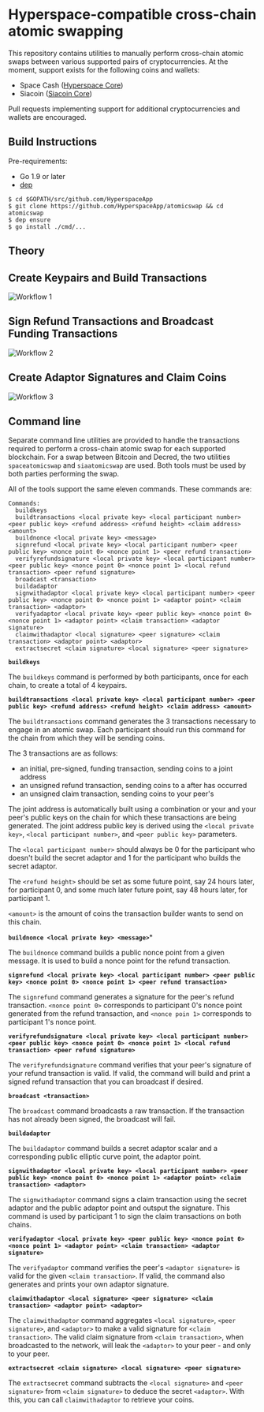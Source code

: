 # Hyperspace-compatible cross-chain atomic swapping

This repository contains utilities to manually perform cross-chain atomic swaps between various supported pairs of cryptocurrencies. At the moment, support exists for the following coins and wallets:

* Space Cash ([Hyperspace Core](https://github.com/HyperspaceApp/Hyperspace))
* Siacoin ([Siacoin Core](https://gitlab.com/NebulousLabs/Sia))

Pull requests implementing support for additional cryptocurrencies and wallets
are encouraged. 

## Build Instructions

Pre-requirements:

  - Go 1.9 or later
  - [dep](https://github.com/golang/dep)

```
$ cd $GOPATH/src/github.com/HyperspaceApp
$ git clone https://github.com/HyperspaceApp/atomicswap && cd atomicswap
$ dep ensure
$ go install ./cmd/...
```

## Theory

## Create Keypairs and Build Transactions

![Workflow 1](/images/schnorr_swap_1.png)

## Sign Refund Transactions and Broadcast Funding Transactions

![Workflow 2](/images/schnorr_swap_2.png)

## Create Adaptor Signatures and Claim Coins

![Workflow 3](/images/schnorr_swap_3.png)

## Command line

Separate command line utilities are provided to handle the transactions required
to perform a cross-chain atomic swap for each supported blockchain.  For a swap
between Bitcoin and Decred, the two utilities `spaceatomicswap` and
`siaatomicswap` are used.  Both tools must be used by both parties performing
the swap.

All of the tools support the same eleven commands.  These commands are:

```
Commands:
  buildkeys
  buildtransactions <local private key> <local participant number> <peer public key> <refund address> <refund height> <claim address> <amount>
  buildnonce <local private key> <message>
  signrefund <local private key> <local participant number> <peer public key> <nonce point 0> <nonce point 1> <peer refund transaction>
  verifyrefundsignature <local private key> <local participant number> <peer public key> <nonce point 0> <nonce point 1> <local refund transaction> <peer refund signature>
  broadcast <transaction>
  buildadaptor
  signwithadaptor <local private key> <local participant number> <peer public key> <nonce point 0> <nonce point 1> <adaptor point> <claim transaction> <adaptor>
  verifyadaptor <local private key> <peer public key> <nonce point 0> <nonce point 1> <adaptor point> <claim transaction> <adaptor signature>
  claimwithadaptor <local signature> <peer signature> <claim transaction> <adaptor point> <adaptor>
  extractsecret <claim signature> <local signature> <peer signature>
```

**`buildkeys`**

The `buildkeys` command is performed by both participants, once for each chain, to create a total of 4 keypairs.


**`buildtransactions <local private key> <local participant number> <peer public key> <refund address> <refund height> <claim address> <amount>`**

The `buildtransactions` command generates the 3 transactions necessary to engage in an atomic swap. Each participant should run this command for the chain from which they will be sending coins.

The 3 transactions are as follows:
  - an initial, pre-signed, funding transaction, sending coins to a joint address
  - an unsigned refund transaction, sending coins to a <refund address> after <refund height> has occurred
  - an unsigned claim transaction, sending coins to your peer's <claim address>

The joint address is automatically built using a combination or your and your peer's public keys on the chain for which these transactions are being generated. The joint address public key is derived using the `<local private key>`, `<local participant number>`, and `<peer public key>` parameters.

The `<local participant number>` should always be 0 for the participant who doesn't build the secret adaptor and 1 for the participant who builds the secret adaptor.

The `<refund height>` should be set as some future point, say 24 hours later, for participant 0, and some much later future point, say 48 hours later, for participant 1.

`<amount>` is the amount of coins the transaction builder wants to send on this chain.
  
**`buildnonce <local private key> <message>`***

The `buildnonce` command builds a public nonce point from a given message. It is used to build a nonce point for the refund transaction.

**`signrefund <local private key> <local participant number> <peer public key> <nonce point 0> <nonce point 1> <peer refund transaction>`**

The `signrefund` command generates a signature for the peer's refund transaction. `<nonce point 0>` corresponds to participant 0's nonce point generated from the refund transaction, and `<nonce poin 1>` corresponds to participant 1's nonce point.

**`verifyrefundsignature <local private key> <local participant number> <peer public key> <nonce point 0> <nonce point 1> <local refund transaction> <peer refund signature>`**

The `verifyrefundsignature` command verifies that your peer's signature of your refund transaction is valid. If valid, the command will build and print a signed refund transaction that you can broadcast if desired.

**`broadcast <transaction>`**

The `broadcast` command broadcasts a raw transaction. If the transaction has not already been signed, the broadcast will fail.

**`buildadaptor`**

The `buildadaptor` command builds a secret adaptor scalar and a corresponding public elliptic curve point, the adaptor point.

**`signwithadaptor <local private key> <local participant number> <peer public key> <nonce point 0> <nonce point 1> <adaptor point> <claim transaction> <adaptor>`**

The `signwithadaptor` command signs a claim transaction using the secret adaptor and the public adaptor point and outsput the signature. This command is used by participant 1 to sign the claim transactions on both chains.

**`verifyadaptor <local private key> <peer public key> <nonce point 0> <nonce point 1> <adaptor point> <claim transaction> <adaptor signature>`**

The `verifyadaptor` command verifies the peer's `<adaptor signature>` is valid for the given `<claim transaction>`. If valid, the command also generates and prints your own adaptor signature.

**`claimwithadaptor <local signature> <peer signature> <claim transaction> <adaptor point> <adaptor>`**

The `claimwithadaptor` command aggregates `<local signature>`, `<peer signature>`, and `<adaptor>` to make a valid signature for `<claim transaction>`. The valid claim signature from `<claim transaction>`, when broadcasted to the network, will leak the `<adaptor>` to your peer - and only to your peer.

**`extractsecret <claim signature> <local signature> <peer signature>`**

The `extractsecret` command subtracts the `<local signature>` and `<peer signature>` from `<claim signature>` to deduce the secret `<adaptor>`. With this, you can call `claimwithadaptor` to retrieve your coins.
